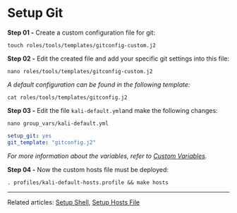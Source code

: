 # Setup Git
**Step 01 -** Create a custom configuration file for git:

```shell
touch roles/tools/templates/gitconfig-custom.j2
```

**Step 02 -** Edit the created file and add your specific git settings into this file:

```shell
nano roles/tools/templates/gitconfig-custom.j2
```

*A default configuration can be found in the following template:*

```shell
cat roles/tools/templates/gitconfig.j2
```

**Step 03 -** Edit the file `kali-default.yml`and make the following changes:

```shell
nano group_vars/kali-default.yml
```

```yml
setup_git: yes
git_template: "gitconfig.j2"
```

*For more information about the variables, refer to [Custom Variables](Custom%20Variables.md).*

**Step 04 -** Now the custom hosts file  must be deployed: 

```shell
. profiles/kali-default-hosts.profile && make hosts
```

---
Related articles: [Setup Shell](Setup%20Shell.md), [Setup Hosts File](Setup%20Hosts%20File.md)
